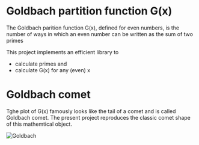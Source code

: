 # Goldbach partition function G(x)

The Goldbach parition function G(x), defined for even numbers, is the number of ways in which an even number can be written as the sum of two primes

This project implements an efficient library to 
- calculate primes and
- calculate G(x) for any (even) x

# Goldbach comet

Tghe plot of G(x) famously looks like the tail of a comet and is called Goldbach comet. The present project reproduces the classic comet shape of this mathemtical object.


![Goldbach](https://github.com/user-attachments/assets/34b8f62d-574f-4477-b0f6-3e14378f68a5)
